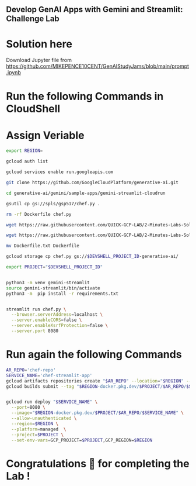 ## Develop GenAI Apps with Gemini and Streamlit: Challenge Lab 
# Solution here


Download Jupyter file from https://github.com/MIKEPENCE10CENT/GenAIStudyJams/blob/main/prompt.ipynb



# Run the following Commands in CloudShell
# Assign Veriable
``` bash 
export REGION=
```
``` bash
gcloud auth list

gcloud services enable run.googleapis.com

git clone https://github.com/GoogleCloudPlatform/generative-ai.git

cd generative-ai/gemini/sample-apps/gemini-streamlit-cloudrun

gsutil cp gs://spls/gsp517/chef.py .

rm -rf Dockerfile chef.py

wget https://raw.githubusercontent.com/QUICK-GCP-LAB/2-Minutes-Labs-Solutions/main/Develop%20GenAI%20Apps%20with%20Gemini%20and%20Streamlit%20Challenge%20Lab/Dockerfile.txt

wget https://raw.githubusercontent.com/QUICK-GCP-LAB/2-Minutes-Labs-Solutions/main/Develop%20GenAI%20Apps%20with%20Gemini%20and%20Streamlit%20Challenge%20Lab/chef.py

mv Dockerfile.txt Dockerfile

gcloud storage cp chef.py gs://$DEVSHELL_PROJECT_ID-generative-ai/

export PROJECT="$DEVSHELL_PROJECT_ID"


python3 -m venv gemini-streamlit
source gemini-streamlit/bin/activate
python3 -m  pip install -r requirements.txt


streamlit run chef.py \
  --browser.serverAddress=localhost \
  --server.enableCORS=false \
  --server.enableXsrfProtection=false \
  --server.port 8080
```
 
# Run again the following Commands 
``` bash
AR_REPO='chef-repo'
SERVICE_NAME='chef-streamlit-app' 
gcloud artifacts repositories create "$AR_REPO" --location="$REGION" --repository-format=Docker
gcloud builds submit --tag "$REGION-docker.pkg.dev/$PROJECT/$AR_REPO/$SERVICE_NAME"


gcloud run deploy "$SERVICE_NAME" \
  --port=8080 \
  --image="$REGION-docker.pkg.dev/$PROJECT/$AR_REPO/$SERVICE_NAME" \
  --allow-unauthenticated \
  --region=$REGION \
  --platform=managed  \
  --project=$PROJECT \
  --set-env-vars=GCP_PROJECT=$PROJECT,GCP_REGION=$REGION
```
 # Congratulations 🎉 for completing the Lab !
